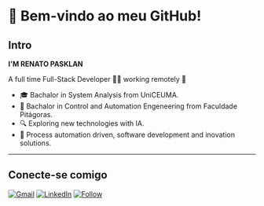 # 👋 Bem-vindo ao meu GitHub!

## Intro

**I'M RENATO PASKLAN** 

A full time Full-Stack Developer 👨‍💻 working remotely 🚀

- 🎓 Bachalor in System Analysis from UniCEUMA.
- 🦾 Bachalor in Control and Automation Engeneering from Faculdade Pitágoras.
- 🔍 Exploring new technologies with IA.
- 💬 Process automation driven, software development and inovation solutions.

---

## Conecte-se comigo

[![Gmail](https://img.shields.io/badge/-Gmail-red?logo=gmail&logoColor=white&style=flat)](mailto:renatomariner@gmail.com)
[![LinkedIn](https://img.shields.io/badge/-LinkedIn-blue?logo=linkedin&logoColor=white&style=flat)](https://www.linkedin.com/in/pasklan/)
[![Follow](https://img.shields.io/badge/Follow-GitHub-lightgrey?logo=github&logoColor=white&style=flat)](https://github.com/pasklan)
